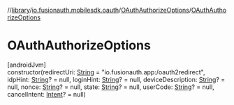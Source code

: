 //[library](../../../index.md)/[io.fusionauth.mobilesdk.oauth](../index.md)/[OAuthAuthorizeOptions](index.md)/[OAuthAuthorizeOptions](-o-auth-authorize-options.md)

# OAuthAuthorizeOptions

[androidJvm]\
constructor(redirectUri: [String](https://kotlinlang.org/api/core/kotlin-stdlib/kotlin/-string/index.html) = &quot;io.fusionauth.app:/oauth2redirect&quot;, idpHint: [String](https://kotlinlang.org/api/core/kotlin-stdlib/kotlin/-string/index.html)? = null, loginHint: [String](https://kotlinlang.org/api/core/kotlin-stdlib/kotlin/-string/index.html)? = null, deviceDescription: [String](https://kotlinlang.org/api/core/kotlin-stdlib/kotlin/-string/index.html)? = null, nonce: [String](https://kotlinlang.org/api/core/kotlin-stdlib/kotlin/-string/index.html)? = null, state: [String](https://kotlinlang.org/api/core/kotlin-stdlib/kotlin/-string/index.html)? = null, userCode: [String](https://kotlinlang.org/api/core/kotlin-stdlib/kotlin/-string/index.html)? = null, cancelIntent: [Intent](https://developer.android.com/reference/kotlin/android/content/Intent.html)? = null)